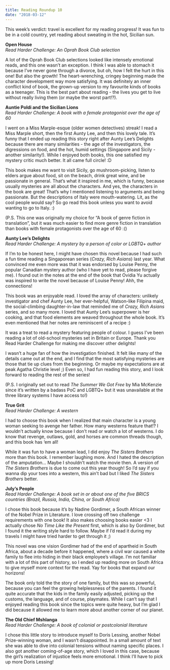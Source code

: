 ```yaml
---
title: Reading Roundup 10
date: "2018-03-12"
---
```


This week’s verdict: travel is excellent for my reading progress! It was fun to be in a cold country, yet reading about sweating in the hot, Sicilian sun.

**Open House**  
_Read Harder Challenge: An Oprah Book Club selection_

A lot of the Oprah Book Club selections looked like intensely emotional reads, and this one wasn’t an exception. I think I was able to stomach it because I’ve never gone through a divorce, but oh, how I felt the hurt in this one! But also the growth! The heart-wrenching, cringey beginning made the character development way more satisfying. It was definitely an inner conflict kind of book, the grown-up version to my favourite kinds of books as a teenager. This is the best part about reading - the lives you get to live without really living them (or maybe the worst part!?).

**Auntie Poldi and the Sicilian Lions**  
_Read Harder Challenge: A book with a female protagonist over the age of 60_

I went on a Miss Marple-esque (older women detectives) streak! I read a Miss Marple short, then the first Aunty Lee, and then this lovely tale. It’s funny that I ended up reading this story right after Aunty Lee’s Delights because there are many similarities - the age of the investigators, the digressions on food, and the hot, humid settings (Singapore and Sicily - another similarity!). While I enjoyed both books, this one satisfied my mystery critic much better. It all came full circle! :D

This book makes me want to visit Sicily, go mushroom-picking, listen to elders argue about food, sit on the beach, drink great wine, and be passionate in general. That’s what it inspired in me, which is funny, because usually mysteries are all about the characters. And yes, the characters in the book are great! That’s why I mentioned listening to arguments and being passionate. But the descriptions of Italy were mouth-watering. Lit, as the cool people would say? So go read this book unless you want to avoid wanting to go to Italy. :)

(P.S. This one was originally my choice for “A book of genre fiction in translation”, but it was much easier to find more genre fiction in translation than books with female protagonists over the age of 60 :()

**Aunty Lee’s Delights**  
_Read Harder Challenge: A mystery by a person of color or LGBTQ+ author_

If I’m to be honest here, I might have chosen this novel because I had such a fun time reading a Singaporean series (_Crazy, Rich Asians_) last year. What convinced me even more was that it was endorsed by Louise Penny, the popular Canadian mystery author (who I have yet to read, please forgive me). I found out in the notes at the end of the book that Ovidia Yu actually was inspired to write the novel because of Louise Penny! Ahh, the connections!

This book was an enjoyable read. I loved the array of characters: unlikely investigator and chef Aunty Lee, her ever-helpful, Watson-like Filipina maid, the social-climbing daughter-in-law that reminded me of _Crazy, Rich Asians_ series, and so many more. I loved that Aunty Lee’s superpower is her cooking, and that food elements are weaved throughout the whole book. It’s even mentioned that her notes are reminiscent of a recipe :)

It was a treat to read a mystery featuring people of colour. I guess I’ve been reading a lot of old-school mysteries set in Britain or Europe. Thank you Read Harder Challenge for making me discover other delights!

I wasn’t a huge fan of how the investigation finished. It felt like many of the details came out at the end, and I find that the most satisfying mysteries are those that tie up clues from the beginning. Or maybe my expectations are at peak Agatha Christie level ;) Even so, I had fun reading this story, and I look forward to reading the rest of the series!

(P.S. I originally set out to read _The Summer We Got Free_ by Mia McKenzie since it’s written by a badass PoC and LGBTQ+ but it was unavailable at the three library systems I have access to!)

**True Grit**  
_Read Harder Challenge: A western_

I had to choose this book when I realized that main character is a young woman seeking to avenge her father. How many westerns feature that!? I wouldn’t actually know because I don’t read or watch a lot of westerns. I do know that revenge, outlaws, gold, and horses are common threads though, and this book has ‘em all!

While it was fun to have a woman lead, I did enjoy _The Sisters Brothers_ more than this book. I remember laughing more. And I hated the description of the amputation… Maybe I shouldn’t watch the movie then. A version of _The Sisters Brothers_ is due to come out this year though! So I’d say if you wanna dip your toes into a western, this ain’t bad but I liked _The Sisters Brothers_ better.

**July’s People**  
_Read Harder Challenge: A book set in or about one of the five BRICS countries (Brazil, Russia, India, China, or South Africa)_

I chose this book because it’s by Nadine Gordimer, a South African winner of the Nobel Prize in Literature. I love crossing off two challenge requirements with one book! It also makes choosing books easier <3 I actually chose _No Time Like the Present_ first, which is also by Gordimer, but I found it the writing style hard to follow. Maybe if I’d read it during my travels I might have tried harder to get through it ;)

This novel was one vision Gordimer had of the end of apartheid in South Africa, about a decade before it happened, where a civil war caused a white family to flee into hiding in their black employee’s village. I’m not familiar with a lot of this part of history, so I ended up reading more on South Africa to give myself more context for the read. Yay for books that expand our horizons!

The book only told the the story of one family, but this was so powerful, because you can feel the growing helplessness of the parents. I found it quite accurate that the kids in the family easily adjusted, picking up the customs, the language, and of course, playmates. While I can’t say that I enjoyed reading this book since the topics were quite heavy, but I’m glad I did because it allowed me to learn more about another corner of our planet.

**The Old Chief Mshlanga**  
_Read Harder Challenge: A book of colonial or postcolonial literature_

I chose this little story to introduce myself to Doris Lessing, another Nobel Prize-winning woman, and I wasn’t disappointed. In a small amount of text she was able to dive into colonial tensions without naming specific places. I also got another coming-of-age story, which I loved in this case, because the girl’s realization of injustice feels more emotional. I think I’ll have to pick up more Doris Lessing!
